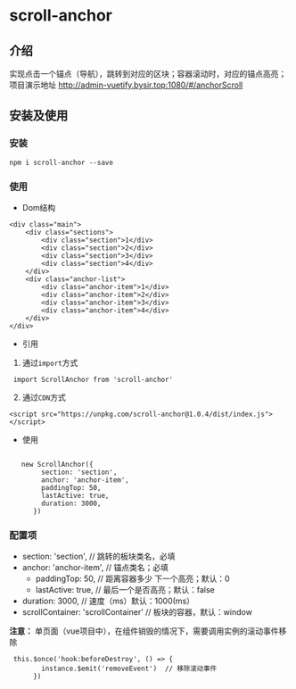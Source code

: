 # scroll-anchor
## 介绍
实现点击一个锚点（导航），跳转到对应的区块；容器滚动时，对应的锚点高亮；
项目演示地址
http://admin-vuetify.bysir.top:1080/#/anchorScroll

## 安装及使用
### 安装
```
npm i scroll-anchor --save
```
### 使用
- Dom结构
```
<div class="main">
    <div class="sections">
        <div class="section">1</div>
        <div class="section">2</div>
        <div class="section">3</div>
        <div class="section">4</div>
    </div>
    <div class="anchor-list">
        <div class="anchor-item">1</div>
        <div class="anchor-item">2</div>
        <div class="anchor-item">3</div>
        <div class="anchor-item">4</div>
    </div>
</div>
```
- 引用
1. 通过`import`方式
```
 import ScrollAnchor from 'scroll-anchor'
```
2. 通过`CDN`方式
```
<script src="https://unpkg.com/scroll-anchor@1.0.4/dist/index.js"></script>
```
- 使用
```
 
   new ScrollAnchor({
        section: 'section',
        anchor: 'anchor-item',
        paddingTop: 50,
        lastActive: true,
        duration: 3000,
      })
```
### 配置项
- section: 'section',  // 跳转的板块类名，必填
- anchor: 'anchor-item', // 锚点类名；必填
  - paddingTop: 50, // 距离容器多少 下一个高亮；默认：0
  - lastActive: true, // 最后一个是否高亮；默认：false
- duration: 3000, //  速度（ms）默认：1000(ms）
- scrollContainer: 'scrollContainer' // 板块的容器，默认：window

**注意：**
单页面（vue项目中），在组件销毁的情况下，需要调用实例的滚动事件移除
```
 this.$once('hook:beforeDestroy', () => {
        instance.$emit('removeEvent')  // 移除滚动事件
      })
```
